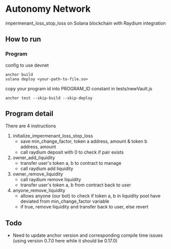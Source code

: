 # Autonomy Network

impermenant_loss_stop_loss on Solana blockchain with Raydium integration

## How to run

### Program

config to use devnet

```
anchor build
solana deploy <your-path-to-file.so>
```

copy your program id into PROGRAM_ID constant in tests/newVault.js

```
anchor test --skip-build --skip-deploy
```

## Program detail

There are 4 instructions

1. initialize_impermenant_loss_stop_loss
    - save min_change_factor, token a address, amount & token b address, amount
    - call raydium deposit with 0 to check if pair exists
2. owner_add_liquidity
    - transfer user's token a, b to contract to manage
    - call raydium add liquidity
3. owner_remove_liquidity
    - call raydium remove liquidity
    - transfer user's token a, b from contract back to user
3. anyone_remove_liquidity
    - allows anyone (our bot) to check if token a, b in liquidity pool have deviated from min_change_factor variable
    - if true, remove liquidity and transfer back to user, else revert
## Todo

- Need to update anchor version and corresponding compile time issues (using version 0.7.0 here while it should be 0.17.0)